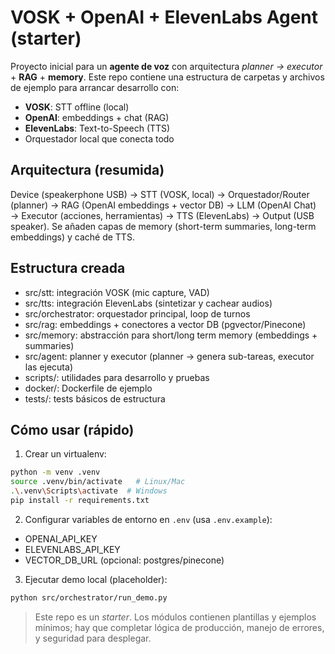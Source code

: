 # VOSK + OpenAI + ElevenLabs Agent (starter)

Proyecto inicial para un **agente de voz** con arquitectura _planner → executor_ + **RAG** + **memory**.
Este repo contiene una estructura de carpetas y archivos de ejemplo para arrancar desarrollo con:
- **VOSK**: STT offline (local)
- **OpenAI**: embeddings + chat (RAG)
- **ElevenLabs**: Text-to-Speech (TTS)
- Orquestador local que conecta todo

## Arquitectura (resumida)
Device (speakerphone USB) → STT (VOSK, local) → Orquestador/Router (planner) → RAG (OpenAI embeddings + vector DB) → LLM (OpenAI Chat) → Executor (acciones, herramientas) → TTS (ElevenLabs) → Output (USB speaker).
Se añaden capas de memory (short-term summaries, long-term embeddings) y caché de TTS.

## Estructura creada
- src/stt: integración VOSK (mic capture, VAD)
- src/tts: integración ElevenLabs (sintetizar y cachear audios)
- src/orchestrator: orquestador principal, loop de turnos
- src/rag: embeddings + conectores a vector DB (pgvector/Pinecone)
- src/memory: abstracción para short/long term memory (embeddings + summaries)
- src/agent: planner y executor (planner -> genera sub-tareas, executor las ejecuta)
- scripts/: utilidades para desarrollo y pruebas
- docker/: Dockerfile de ejemplo
- tests/: tests básicos de estructura

## Cómo usar (rápido)
1. Crear un virtualenv:
```bash
python -m venv .venv
source .venv/bin/activate   # Linux/Mac
.\.venv\Scripts\activate  # Windows
pip install -r requirements.txt
```

2. Configurar variables de entorno en `.env` (usa `.env.example`):
- OPENAI_API_KEY
- ELEVENLABS_API_KEY
- VECTOR_DB_URL (opcional: postgres/pinecone)

3. Ejecutar demo local (placeholder):
```bash
python src/orchestrator/run_demo.py
```

> Este repo es un *starter*. Los módulos contienen plantillas y ejemplos mínimos; hay que completar lógica de producción, manejo de errores, y seguridad para desplegar.

